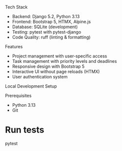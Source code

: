 Tech Stack

  - Backend: Django 5.2, Python 3.13
  - Frontend: Bootstrap 5, HTMX, Alpine.js
  - Database: SQLite (development)
  - Testing: pytest with pytest-django
  - Code Quality: ruff (linting & formatting)

  Features

  - Project management with user-specific access
  - Task management with priority levels and deadlines
  - Responsive design with Bootstrap 5
  - Interactive UI without page reloads (HTMX)
  - User authentication system

  Local Development Setup

  Prerequisites

  - Python 3.13
  - Git

  # Run tests
  pytest
